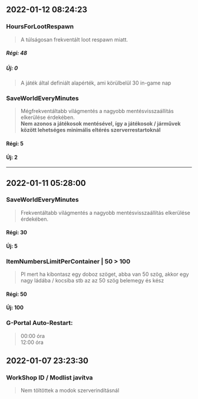 ## 2022-01-12 08:24:23

### HoursForLootRespawn
> A túlságosan frekventált loot respawn miatt.  
##### Régi: 48
##### Új: 0
> A játék által definiált alapérték, ami körülbelül 30 in-game nap

### SaveWorldEveryMinutes
> Mégfrekventáltabb világmentés a nagyobb mentésvisszaállítás elkerülése érdekében.  
> **Nem azonos a játékosok mentésével, így a játékosok / járművek között lehetséges minimális eltérés szerverrestartoknál**
#### Régi: 5
#### Új: 2
---
## 2022-01-11 05:28:00

### SaveWorldEveryMinutes
> Frekventáltabb világmentés a nagyobb mentésvisszaállítás elkerülése érdekében.  
#### Régi: 30
#### Új: 5

### ItemNumbersLimitPerContainer | 50 > 100
> Pl mert ha kibontasz egy doboz szöget, abba van 50 szög, akkor egy nagy ládába / kocsiba stb az az 50 szög belemegy és kész  
#### Régi: 50
#### Új: 100

### G-Portal Auto-Restart:
> 00:00 óra  
> 12:00 óra

## 2022-01-07 23:23:30

### WorkShop ID / Modlist javítva
> Nem töltöttek a modok szerverindításnál
